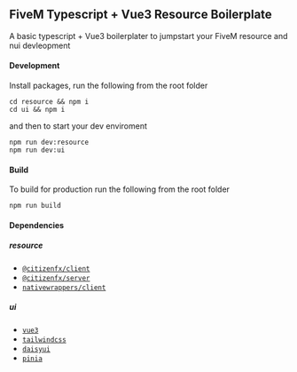 ## FiveM Typescript + Vue3 Resource Boilerplate

A basic typescript + Vue3 boilerplater to jumpstart your FiveM resource and nui devleopment

 #### Development
 Install packages, run the following from the root folder 
 ```
 cd resource && npm i
 cd ui && npm i
 ```
 
and then to start your dev enviroment

 ```
 npm run dev:resource
 npm run dev:ui
 ```

 #### Build

 To build for production run the following from the root folder

 `npm run build`




#### Dependencies
 
 ##### resource 
 - [`@citizenfx/client`](https://www.npmjs.com/package/@citizenfx/client)
 - [`@citizenfx/server`](https://www.npmjs.com/package/@citizenfx/server)
 - [`nativewrappers/client`](https://www.npmjs.com/package/@nativewrappers/client)

 ##### ui
 - [`vue3`](https://vuejs.org/guide/introduction.html)
 - [`tailwindcss`](https://tailwindcss.com/)
 - [`daisyui`](https://daisyui.com/components/)
 - [`pinia`](https://pinia.vuejs.org/)

